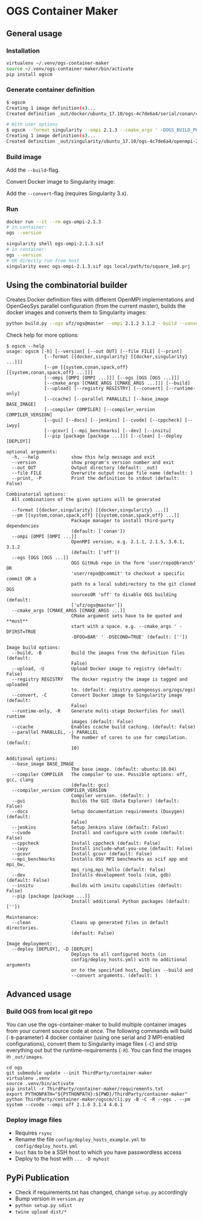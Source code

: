 # OGS Container Maker

## General usage

### Installation

```bash
virtualenv ~/.venv/ogs-container-maker
source ~/.venv/ogs-container-maker/bin/activate
pip install ogscm
```

### Generate container definition

```bash
$ ogscm
Creating 1 image definition(s)...
Created definition _out/docker/ubuntu_17.10/ogs-4c7de6a4/serial/conan/cmake-d41d8cd9/Dockerfile

# With user options
$ ogscm --format singularity --ompi 2.1.3 --cmake_args ' -DOGS_BUILD_PROCESSES=GroundwaterFlow'
Creating 1 image definition(s)...
Created definition _out/singularity/ubuntu_17.10/ogs-4c7de6a4/openmpi-2.1.3/conan/cmake-fde09bf7/Singularity.de
```

### Build image

Add the `--build`-flag.

Convert Docker image to Singularity image:

Add the `--convert`-flag (requires Singularity 3.x).

### Run

```bash
docker run --it --rm ogs-ompi-2.1.3
# in container:
ogs --version
```

```bash
singularity shell ogs-ompi-2.1.3.sif
# in container:
ogs --version
# OR directly run from host
singularity exec ogs-ompi-2.1.3.sif ogs local/path/to/square_1e0.prj
```

## Using the combinatorial builder

Creates Docker definition files with different OpenMPI implementations and OpenGeoSys parallel configuration (from the current master), builds the docker images and converts them to Singularity images:

```bash
python build.py --ogs ufz/ogs@master --ompi 2.1.2 3.1.2 --build --convert
```

Check help for more options:

```
$ ogscm --help
usage: ogscm [-h] [--version] [--out OUT] [--file FILE] [--print]
              [--format [{docker,singularity} [{docker,singularity} ...]]]
              [--pm [{system,conan,spack,off} [{system,conan,spack,off} ...]]]
              [--ompi [OMPI [OMPI ...]]] [--ogs [OGS [OGS ...]]]
              [--cmake_args [CMAKE_ARGS [CMAKE_ARGS ...]]] [--build]
              [--upload] [--registry REGISTRY] [--convert] [--runtime-only]
              [--ccache] [--parallel PARALLEL] [--base_image BASE_IMAGE]
              [--compiler COMPILER] [--compiler_version COMPILER_VERSION]
              [--gui] [--docs] [--jenkins] [--cvode] [--cppcheck] [--iwyy]
              [--gcovr] [--mpi_benchmarks] [--dev] [--insitu]
              [--pip [package [package ...]]] [--clean] [--deploy [DEPLOY]]

optional arguments:
  -h, --help            show this help message and exit
  --version             show program's version number and exit
  --out OUT             Output directory (default: _out)
  --file FILE           Overwrite output recipe file name (default: )
  --print, -P           Print the definition to stdout (default: False)

Combinatorial options:
  All combinations of the given options will be generated

  --format [{docker,singularity} [{docker,singularity} ...]]
  --pm [{system,conan,spack,off} [{system,conan,spack,off} ...]]
                        Package manager to install third-party dependencies
                        (default: ['conan'])
  --ompi [OMPI [OMPI ...]]
                        OpenMPI version, e.g. 2.1.1, 2.1.5, 3.0.1, 3.1.2
                        (default: ['off'])
  --ogs [OGS [OGS ...]]
                        OGS GitHub repo in the form 'user/repo@branch' OR
                        'user/repo@@commit' to checkout a specific commit OR a
                        path to a local subdirectory to the git cloned OGS
                        sourcesOR 'off' to disable OGS building (default:
                        ['ufz/ogs@master'])
  --cmake_args [CMAKE_ARGS [CMAKE_ARGS ...]]
                        CMake argument sets have to be quoted and **must**
                        start with a space. e.g. --cmake_args ' -DFIRST=TRUE
                        -DFOO=BAR' ' -DSECOND=TRUE' (default: [''])

Image build options:
  --build, -B           Build the images from the definition files (default:
                        False)
  --upload, -U          Upload Docker image to registry (default: False)
  --registry REGISTRY   The docker registry the image is tagged and uploaded
                        to. (default: registry.opengeosys.org/ogs/ogs)
  --convert, -C         Convert Docker image to Singularity image (default:
                        False)
  --runtime-only, -R    Generate multi-stage Dockerfiles for small runtime
                        images (default: False)
  --ccache              Enables ccache build caching. (default: False)
  --parallel PARALLEL, -j PARALLEL
                        The number of cores to use for compilation. (default:
                        10)

Additional options:
  --base_image BASE_IMAGE
                        The base image. (default: ubuntu:18.04)
  --compiler COMPILER   The compiler to use. Possible options: off, gcc, clang
                        (default: gcc)
  --compiler_version COMPILER_VERSION
                        Compiler version. (default: )
  --gui                 Builds the GUI (Data Explorer) (default: False)
  --docs                Setup documentation requirements (Doxygen) (default:
                        False)
  --jenkins             Setup Jenkins slave (default: False)
  --cvode               Install and configure with cvode (default: False)
  --cppcheck            Install cppcheck (default: False)
  --iwyy                Install include-what-you-use (default: False)
  --gcovr               Install gcovr (default: False)
  --mpi_benchmarks      Installs OSU MPI benchmarks as scif app and mpi_bw,
                        mpi_ring,mpi_hello (default: False)
  --dev                 Installs development tools (vim, gdb) (default: False)
  --insitu              Builds with insitu capabilities (default: False)
  --pip [package [package ...]]
                        Install additional Python packages (default: [''])

Maintenance:
  --clean               Cleans up generated files in default directories.
                        (default: False)

Image deployment:
  --deploy [DEPLOY], -D [DEPLOY]
                        Deploys to all configured hosts (in
                        config/deploy_hosts.yml) with no additional arguments
                        or to the specified host. Implies --build and
                        --convert arguments. (default: )
```

## Advanced usage

### Build OGS from local git repo

You can use the ogs-container-maker to build multiple container images from your current source code at once. The following commands will build (`-B`-parameter) 4 docker container (using one serial and 3 MPI-enabled configurations), convert them to Singularity image files (`-C`) and strip everything out but the runtime-requirements (`-R`). You can find the images in `_out/images`.

```
cd ogs
git submodule update --init ThirdParty/container-maker
virtualenv .venv
source .venv/bin/activate
pip install -r ThirdParty/container-maker/requirements.txt
export PYTHONPATH="${PYTHONPATH}:${PWD}/ThirdParty/container-maker"
python ThirdParty/container-maker/ogscm/cli.py -B -C -R --ogs . --pm system --cvode --ompi off 2.1.6 3.1.4 4.0.1
```

### Deploy image files

- Requires `rsync`
- Rename the file `config/deploy_hosts_example.yml` to `config/deploy_hosts.yml`
- `host` has to be a SSH host to which you have passwordless access
- Deploy to the host with `... -D myhost`


## PyPi Publication

- Check if requirements.txt has changed, change `setup.py` accordingly
- Bump version in `version.py`
- `python setup.py sdist`
- `twine upload dist/*`
